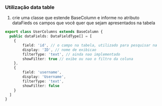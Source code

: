 ### Utilização data table

1. crie uma classe que estende BaseColumn e informe no atributo dataFieds os campos que você quer que sejam apresentados na tabela

```typescript
export class UserColumns extends BaseColumn {
  public dataFields: DataFieldType[] = [
    {
        field: 'id', // o campo na tabela, utilizado para pesquisar na coleção de itens
        display: 'ID', // nome de exibicao
        filterType: 'text', // ainda nao implementado
        showFilter: true // exibe ou nao o filtro da coluna
    },
    {
        field: 'username',
        display: 'Username',
        filterType: 'text',
        showFilter: false
    }
  ]
}
```
